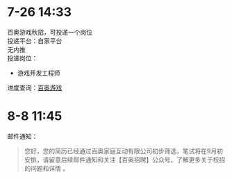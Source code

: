# 7-26 14:33
百奥游戏秋招，可投递一个岗位  
投递平台：自家平台  
无内推  
投递岗位：  
+ 游戏开发工程师  

进度查询：[百奥游戏](https://app.mokahr.com/campus_apply/aobi/25016#/candidateHome/applications)

# 8-8 11:45
邮件通知：
> 您好，您的简历已经通过百奥家庭互动有限公司初步筛选，笔试将在9月初安排，请留意后续邮件通知和关注【百奥招聘】公众号，了解更多关于校招的问题和详情 。